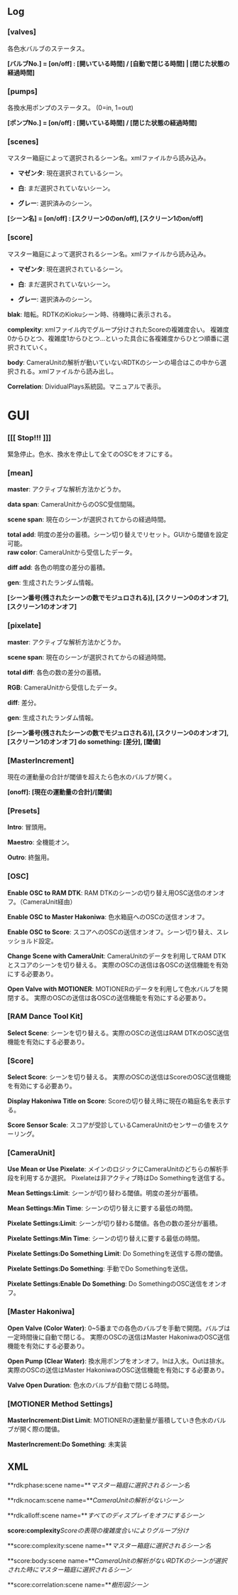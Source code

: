 ## Log

### [valves]
各色水バルブのステータス。

**[バルブNo.] = [on/off] : [開いている時間] / [自動で閉じる時間] | [閉じた状態の経過時間]**

### [pumps]
各換水用ポンプのステータス。
(0=in, 1=out)

**[ポンプNo.] = [on/off] : [開いている時間] / [閉じた状態の経過時間]**

### [scenes]

マスター箱庭によって選択されるシーン名。xmlファイルから読み込み。

- **マゼンタ**: 現在選択されているシーン。

- **白**: まだ選択されていないシーン。

- **グレー**: 選択済みのシーン。

**[シーン名] = [on/off] : [スクリーン0のon/off], [スクリーン1のon/off]**

### [score]
マスター箱庭によって選択されるシーン名。xmlファイルから読み込み。

- **マゼンタ**: 現在選択されているシーン。

- **白**: まだ選択されていないシーン。

- **グレー**: 選択済みのシーン。

**blak**: 暗転。RDTKのKiokuシーン時、待機時に表示される。

**complexity**: xmlファイル内でグループ分けされたScoreの複雑度合い。
複雑度0からひとつ、複雑度1からひとつ...といった具合に各複雑度からひとつ順番に選択されていく。

**body**: CameraUnitの解析が動いていないRDTKのシーンの場合はこの中から選択される。xmlファイルから読み出し。

**Correlation**: DividualPlays系統図。マニュアルで表示。

# GUI

### [[[ Stop!!! ]]]
緊急停止。色水、換水を停止して全てのOSCをオフにする。

### [mean]
**master**: アクティブな解析方法かどうか。

**data span**: CameraUnitからのOSC受信間隔。

**scene span**: 現在のシーンが選択されてからの経過時間。

**total add**: 明度の差分の蓄積。シーン切り替えでリセット。GUIから閾値を設定可能。			
**raw color**: CameraUnitから受信したデータ。

**diff add**: 各色の明度の差分の蓄積。

**gen**: 生成されたランダム情報。

**[シーン番号(残されたシーンの数でモジュロされる)], [スクリーン0のオンオフ], [スクリーン1のオンオフ]**

### [pixelate]
**master**: アクティブな解析方法かどうか。

**scene span**: 現在のシーンが選択されてからの経過時間。

**total diff**: 各色の数の差分の蓄積。

**RGB**: CameraUnitから受信したデータ。

**diff**: 差分。

**gen**: 生成されたランダム情報。

**[シーン番号(残されたシーンの数でモジュロされる)], [スクリーン0のオンオフ], [スクリーン1のオンオフ]
do something: [差分], [閾値]**

### [MasterIncrement]
現在の運動量の合計が閾値を超えたら色水のバルブが開く。

**[onoff]: [現在の運動量の合計]/[閾値]**

### [Presets]
**Intro**: 冒頭用。

**Maestro**: 全機能オン。

**Outro**: 終盤用。

### [OSC]
**Enable OSC to RAM DTK**: RAM DTKのシーンの切り替え用OSC送信のオンオフ。（CameraUnit経由）

**Enable OSC to Master Hakoniwa**: 色水箱庭へのOSCの送信オンオフ。

**Enable OSC to Score**: スコアへのOSCの送信オンオフ。シーン切り替え、スレッショルド設定。

**Change Scene with CameraUnit**: CameraUnitのデータを利用してRAM DTKとスコアのシーンを切り替える。
実際のOSCの送信は各OSCの送信機能を有効にする必要あり。

**Open Valve with MOTIONER**: MOTIONERのデータを利用して色水バルブを開閉する。
実際のOSCの送信は各OSCの送信機能を有効にする必要あり。

### [RAM Dance Tool Kit]
**Select Scene**: シーンを切り替える。実際のOSCの送信はRAM DTKのOSC送信機能を有効にする必要あり。

### [Score]
**Select Score**: シーンを切り替える。
実際のOSCの送信はScoreのOSC送信機能を有効にする必要あり。

**Display Hakoniwa Title on Score**: Scoreの切り替え時に現在の箱庭名を表示する。

**Score Sensor Scale**: スコアが受診しているCameraUnitのセンサーの値をスケーリング。

### [CameraUnit]
**Use Mean or Use Pixelate**: メインのロジックにCameraUnitのどちらの解析手段を利用するか選択。
Pixelateは非アクティブ時はDo Somethingを送信する。

**Mean Settings:Limit**: シーンが切り替わる閾値。明度の差分が蓄積。

**Mean Settings:Min Time**: シーンの切り替えに要する最低の時間。

**Pixelate Settings:Limit**: シーンが切り替わる閾値。各色の数の差分が蓄積。

**Pixelate Settings:Min Time**: シーンの切り替えに要する最低の時間。

**Pixelate Settings:Do Something Limit**: Do Somethingを送信する際の閾値。

**Pixelate Settings:Do Something**: 手動でDo Somethingを送信。

**Pixelate Settings:Enable Do Something**: Do SomethingのOSC送信をオンオフ。

### [Master Hakoniwa]
**Open Valve (Color Water)**: 0~5番までの各色のバルブを手動で開閉。バルブは一定時間後に自動で閉じる。
実際のOSCの送信はMaster HakoniwaのOSC送信機能を有効にする必要あり。

**Open Pump (Clear Water)**: 換水用ポンプをオンオフ。Inは入水。Outは排水。
実際のOSCの送信はMaster HakoniwaのOSC送信機能を有効にする必要あり。

**Valve Open Duration**: 色水のバルブが自動で閉じる時間。

### [MOTIONER Method Settings]
**MasterIncrement:Dist Limit**: MOTIONERの運動量が蓄積していき色水のバルブが開く際の閾値。

**MasterIncrement:Do Something**: 未実装

## XML
**rdk:phase:scene name=***マスター箱庭に選択されるシーン名*

**rdk:nocam:scene name=***CameraUnitの解析がないシーン*

**rdk:alloff:scene name=***すべてのディスプレイをオフにするシーン*

**score:complexity***Scoreの表現の複雑度合いによりグループ分け*

**score:complexity:scene name=***マスター箱庭に選択されるシーン名*

**score:body:scene name=***CameraUnitの解析がないRDTKのシーンが選択された時にマスター箱庭に選択されるシーン*

**score:correlation:scene name=***樹形図シーン*